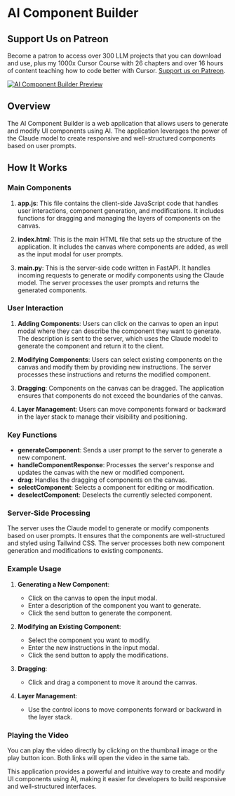 # AI Component Builder

## Support Us on Patreon

Become a patron to access over 300 LLM projects that you can download and use, plus my 1000x Cursor Course with 26 chapters and over 16 hours of content teaching how to code better with Cursor. [Support us on Patreon](https://www.patreon.com/c/echohive42).

[![AI Component Builder Preview](https://img.youtube.com/vi/vJ9KW-fBkT8/0.jpg)](https://youtu.be/vJ9KW-fBkT8)


## Overview

The AI Component Builder is a web application that allows users to generate and modify UI components using AI. The application leverages the power of the Claude model to create responsive and well-structured components based on user prompts.

## How It Works

### Main Components

1. **app.js**: This file contains the client-side JavaScript code that handles user interactions, component generation, and modifications. It includes functions for dragging and managing the layers of components on the canvas.

2. **index.html**: This is the main HTML file that sets up the structure of the application. It includes the canvas where components are added, as well as the input modal for user prompts.

3. **main.py**: This is the server-side code written in FastAPI. It handles incoming requests to generate or modify components using the Claude model. The server processes the user prompts and returns the generated components.

### User Interaction

1. **Adding Components**: Users can click on the canvas to open an input modal where they can describe the component they want to generate. The description is sent to the server, which uses the Claude model to generate the component and return it to the client.

2. **Modifying Components**: Users can select existing components on the canvas and modify them by providing new instructions. The server processes these instructions and returns the modified component.

3. **Dragging**: Components on the canvas can be dragged. The application ensures that components do not exceed the boundaries of the canvas.

4. **Layer Management**: Users can move components forward or backward in the layer stack to manage their visibility and positioning.

### Key Functions

- **generateComponent**: Sends a user prompt to the server to generate a new component.
- **handleComponentResponse**: Processes the server's response and updates the canvas with the new or modified component.
- **drag**: Handles the dragging of components on the canvas.
- **selectComponent**: Selects a component for editing or modification.
- **deselectComponent**: Deselects the currently selected component.

### Server-Side Processing

The server uses the Claude model to generate or modify components based on user prompts. It ensures that the components are well-structured and styled using Tailwind CSS. The server processes both new component generation and modifications to existing components.

### Example Usage

1. **Generating a New Component**:
   - Click on the canvas to open the input modal.
   - Enter a description of the component you want to generate.
   - Click the send button to generate the component.

2. **Modifying an Existing Component**:
   - Select the component you want to modify.
   - Enter the new instructions in the input modal.
   - Click the send button to apply the modifications.

3. **Dragging**:
   - Click and drag a component to move it around the canvas.

4. **Layer Management**:
   - Use the control icons to move components forward or backward in the layer stack.

### Playing the Video

You can play the video directly by clicking on the thumbnail image or the play button icon. Both links will open the video in the same tab.

This application provides a powerful and intuitive way to create and modify UI components using AI, making it easier for developers to build responsive and well-structured interfaces.

